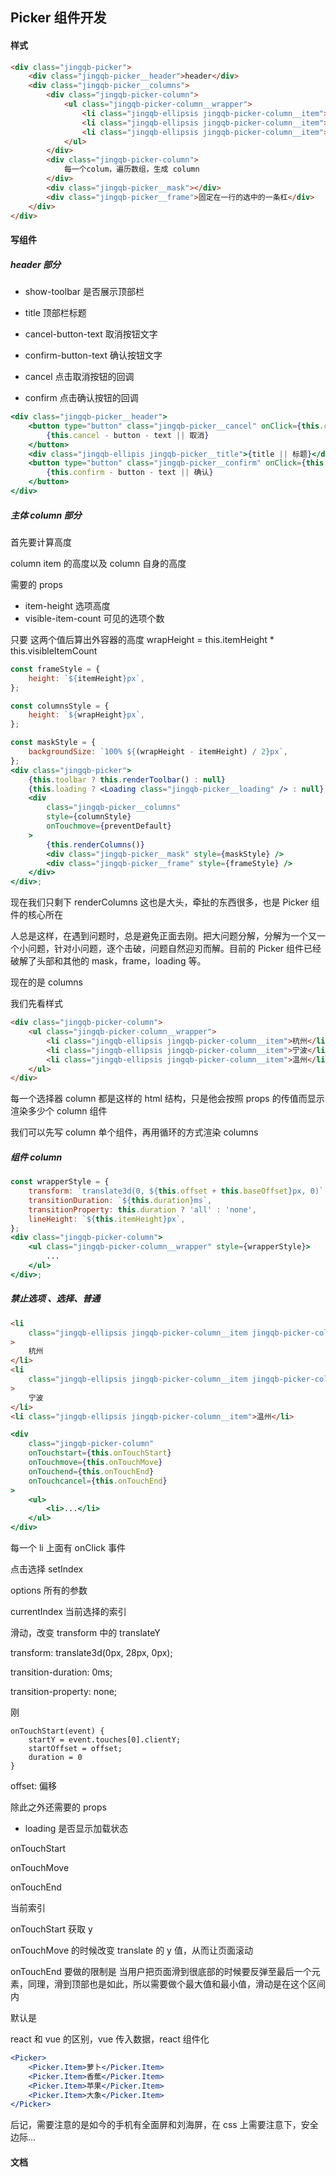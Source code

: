 ## Picker 组件开发

#### 样式

```html
<div class="jingqb-picker">
    <div class="jingqb-picker__header">header</div>
    <div class="jingqb-picker__columns">
        <div class="jingqb-picker-column">
            <ul class="jingqb-picker-column__wrapper">
                <li class="jingqb-ellipsis jingqb-picker-column__item">杭州</li>
                <li class="jingqb-ellipsis jingqb-picker-column__item">宁波</li>
                <li class="jingqb-ellipsis jingqb-picker-column__item">温州</li>
            </ul>
        </div>
        <div class="jingqb-picker-column">
            每一个colum，遍历数组，生成 column
        </div>
        <div class="jingqb-picker__mask"></div>
        <div class="jingqb-picker__frame">固定在一行的选中的一条杠</div>
    </div>
</div>
```

#### 写组件

##### header 部分

-   show-toolbar 是否展示顶部栏

-   title 顶部栏标题

-   cancel-button-text 取消按钮文字

-   confirm-button-text 确认按钮文字
-   cancel 点击取消按钮的回调
-   confirm 点击确认按钮的回调

```jsx
<div class="jingqb-picker__header">
    <button type="button" class="jingqb-picker__cancel" onClick={this.cancel}>
        {this.cancel - button - text || 取消}
    </button>
    <div class="jingqb-ellipis jingqb-picker__title">{title || 标题}</div>
    <button type="button" class="jingqb-picker__confirm" onClick={this.confirm}>
        {this.confirm - button - text || 确认}
    </button>
</div>
```

##### 主体 column 部分

首先要计算高度

column item 的高度以及 column 自身的高度

需要的 props

-   item-height 选项高度
-   visible-item-count 可见的选项个数

只要 这两个值后算出外容器的高度 wrapHeight = this.itemHeight \* this.visibleItemCount

```jsx
const frameStyle = {
    height: `${itemHeight}px`,
};

const columnsStyle = {
    height: `${wrapHeight}px`,
};

const maskStyle = {
    backgroundSize: `100% ${(wrapHeight - itemHeight) / 2}px`,
};
<div class="jingqb-picker">
    {this.toolbar ? this.renderToolbar() : null}
    {this.loading ? <Loading class="jingqb-picker__loading" /> : null}
    <div
        class="jingqb-picker__columns"
        style={columnStyle}
        onTouchmove={preventDefault}
    >
        {this.renderColumns()}
        <div class="jingqb-picker__mask" style={maskStyle} />
        <div class="jingqb-picker__frame" style={frameStyle} />
    </div>
</div>;
```

现在我们只剩下 renderColumns 这也是大头，牵扯的东西很多，也是 Picker 组件的核心所在

人总是这样，在遇到问题时，总是避免正面去刚。把大问题分解，分解为一个又一个小问题，针对小问题，逐个击破，问题自然迎刃而解。目前的 Picker 组件已经破解了头部和其他的 mask，frame，loading 等。

现在的是 columns

我们先看样式

```html
<div class="jingqb-picker-column">
    <ul class="jingqb-picker-column__wrapper">
        <li class="jingqb-ellipsis jingqb-picker-column__item">杭州</li>
        <li class="jingqb-ellipsis jingqb-picker-column__item">宁波</li>
        <li class="jingqb-ellipsis jingqb-picker-column__item">温州</li>
    </ul>
</div>
```

每一个选择器 column 都是这样的 html 结构，只是他会按照 props 的传值而显示渲染多少个 column 组件

我们可以先写 column 单个组件，再用循环的方式渲染 columns

##### 组件 column

```jsx
const wrapperStyle = {
    transform: `translate3d(0, ${this.offset + this.baseOffset}px, 0)`,
    transitionDuration: `${this.duration}ms`,
    transitionProperty: this.duration ? 'all' : 'none',
    lineHeight: `${this.itemHeight}px`,
};
<div class="jingqb-picker-column">
    <ul class="jingqb-picker-column__wrapper" style={wrapperStyle}>
        ...
    </ul>
</div>;
```

##### 禁止选项 、选择、普通

```html
<li
    class="jingqb-ellipsis jingqb-picker-column__item jingqb-picker-column__item--disabled"
>
    杭州
</li>
<li
    class="jingqb-ellipsis jingqb-picker-column__item jingqb-picker-column__item--selected"
>
    宁波
</li>
<li class="jingqb-ellipsis jingqb-picker-column__item">温州</li>
```

```jsx
<div
    class="jingqb-picker-column"
    onTouchstart={this.onTouchStart}
    onTouchmove={this.onTouchMove}
    onTouchend={this.onTouchEnd}
    onTouchcancel={this.onTouchEnd}
>
    <ul>
        <li>...</li>
    </ul>
</div>
```

每一个 li 上面有 onClick 事件

点击选择 setIndex

options 所有的参数

currentIndex 当前选择的索引

滑动，改变 transform 中的 translateY

transform: translate3d(0px, 28px, 0px);

transition-duration: 0ms;

transition-property: none;

刚

```
onTouchStart(event) {
	startY = event.touches[0].clientY;
	startOffset = offset;
	duration = 0
}
```

offset: 偏移

除此之外还需要的 props

-   loading 是否显示加载状态

onTouchStart

onTouchMove

onTouchEnd

当前索引

onTouchStart 获取 y

onTouchMove 的时候改变 translate 的 y 值，从而让页面滚动

onTouchEnd 要做的限制是 当用户把页面滑到很底部的时候要反弹至最后一个元素，同理，滑到顶部也是如此，所以需要做个最大值和最小值，滑动是在这个区间内

默认是

react 和 vue 的区别，vue 传入数据，react 组件化

```jsx
<Picker>
    <Picker.Item>萝卜</Picker.Item>
    <Picker.Item>香蕉</Picker.Item>
    <Picker.Item>苹果</Picker.Item>
    <Picker.Item>大象</Picker.Item>
</Picker>
```

后记，需要注意的是如今的手机有全面屏和刘海屏，在 css 上需要注意下，安全边际...

#### 文档
